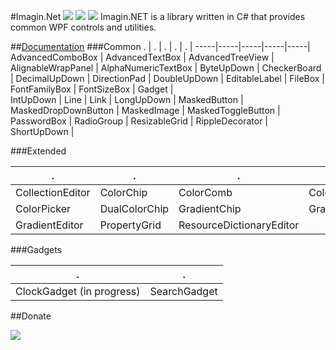 ﻿#Imagin.Net ![](https://img.shields.io/badge/style-2.3-blue.svg?style=flat&label=version) ![](https://img.shields.io/badge/style-unstable-orange.svg?style=flat&label=build) ![](https://img.shields.io/badge/style-4.6-red.svg?style=flat&label=.NET)
Imagin.NET is a library written in C# that provides common WPF controls and utilities.

##[Documentation](http://imagin.tech/docs/imagin)
###Common
  .  |  .  |  .  |  .  |  .  |
-----|-----|-----|-----|-----|
AdvancedComboBox | AdvancedTextBox | AdvancedTreeView | AlignableWrapPanel | AlphaNumericTextBox | ByteUpDown | CheckerBoard | DecimalUpDown | DirectionPad | DoubleUpDown | 
EditableLabel | FileBox | FontFamilyBox | FontSizeBox | Gadget |  
IntUpDown | Line | Link | LongUpDown | MaskedButton | 
MaskedDropDownButton | MaskedImage | MaskedToggleButton | PasswordBox | RadioGroup | 
ResizableGrid | RippleDecorator | ShortUpDown |

###Extended

  .  |  .  |  .  |  .  |
-----|-----|-----|-----|
CollectionEditor | ColorChip | ColorComb | ColorDialog |
ColorPicker | DualColorChip | GradientChip | GradientDialog |
GradientEditor | PropertyGrid | ResourceDictionaryEditor |

###Gadgets

  .  |  .  |
-----|-----|
ClockGadget (in progress) | SearchGadget |

##Donate

[![](https://www.paypalobjects.com/en_US/i/btn/btn_donateCC_LG.gif)](https://www.paypal.com/cgi-bin/webscr?cmd=_s-xclick&hosted_button_id=AJJG6PWLBYQNG)